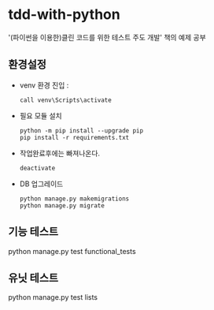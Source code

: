 # tdd-with-python

'(파이썬을 이용한)클린 코드를 위한 테스트 주도 개발' 책의 예제 공부

## 환경설정
* venv 환경 진입 : 
  ```batch 
  call venv\Scripts\activate 
  ```
* 필요 모듈 설치
  ```batch
  python -m pip install --upgrade pip
  pip install -r requirements.txt
  ```
* 작업완료후에는 빠져나온다.
  ```batch
  deactivate
  ```
* DB 업그레이드
  ```batch
  python manage.py makemigrations
  python manage.py migrate
  ```
  
## 기능 테스트
python manage.py test functional_tests

## 유닛 테스트
python manage.py test lists

